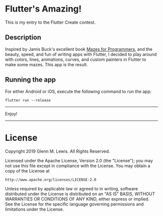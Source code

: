 # Flutter's Amazing!

This is my entry to the Flutter Create contest.

## Description

Inspired by Jamis Buck's excellent book
[Mazes for Programmers](https://pragprog.com/book/jbmaze/mazes-for-programmers),
and the beauty, speed, and fun of writing apps with Flutter, I decided
to play around with colors, lines, animations, curves, and custom painters
in Flutter to make some mazes. This app is the result.

## Running the app

For either Android or iOS, execute the following command to run the app:

```
flutter run --release
```

----------------------------------------------------------------------

Enjoy!

----------------------------------------------------------------------

# License

Copyright 2019 Glenn M. Lewis. All Rights Reserved.

Licensed under the Apache License, Version 2.0 (the "License");
you may not use this file except in compliance with the License.
You may obtain a copy of the License at

    http://www.apache.org/licenses/LICENSE-2.0

Unless required by applicable law or agreed to in writing, software
distributed under the License is distributed on an "AS IS" BASIS,
WITHOUT WARRANTIES OR CONDITIONS OF ANY KIND, either express or implied.
See the License for the specific language governing permissions and
limitations under the License.

